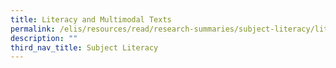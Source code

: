```yaml
---
title: Literacy and Multimodal Texts
permalink: /elis/resources/read/research-summaries/subject-literacy/literacy-and-multimodal-texts/
description: ""
third_nav_title: Subject Literacy
---
```

